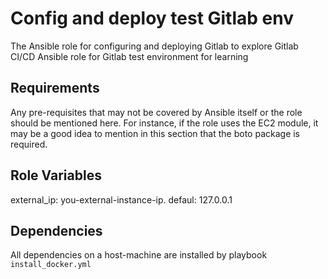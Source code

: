 Config and deploy test Gitlab env 
=========
The Ansible role for configuring and deploying Gitlab to explore Gitlab CI/CD 
Ansible role for Gitlab test environment for learning

Requirements
------------

Any pre-requisites that may not be covered by Ansible itself or the role should be mentioned here. For instance, if the role uses the EC2 module, it may be a good idea to mention in this section that the boto package is required.

Role Variables
--------------

external_ip: you-external-instance-ip. defaul: 127.0.0.1

Dependencies
------------

All dependencies on a host-machine are installed by playbook ```install_docker.yml```
